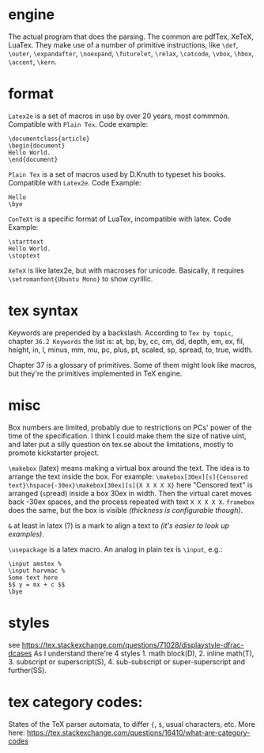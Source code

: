 # engine

The actual program that does the parsing. The common are pdfTex, XeTeX, LuaTex. They make use of a number of primitive instructions, like `\def`, `\outer`, `\expandafter`, `\noexpand`, `\futurelet`, `\relax`, `\catcode`, `\vbox`, `\hbox`,  `\accent`, `\kern`.

# format

`Latex2e` is a set of macros in use by over 20 years, most commmon. Compatible with `Plain Tex`. Code example:

    \documentclass{article}
    \begin{document}
    Hello World.
    \end{document}


`Plain Tex` is a set of macros used by D.Knuth to typeset his books. Compatible with `Latex2e`. Code Example:

    Hello
    \bye


`ConTeXt` is a specific format of LuaTex, incompatible with latex. Code Example:

    \starttext
    Hello World.
    \stoptext

`XeTeX` is like latex2e, but with macroses for unicode. Basically, it requires `\setromanfont{Ubuntu Mono}` to show cyrillic.

# tex syntax

Keywords are prepended by a backslash. According to `Tex by topic`, chapter `36.2 Keywords` the list is: at, bp, by, cc, cm, dd, depth, em, ex, fil, height, in, l, minus, mm, mu, pc, plus, pt, scaled, sp, spread, to, true, width.

Chapter 37 is a glossary of primitives. Some of them might look like macros, but they're the primitives implemented in TeX engine.

# misc

Box numbers are limited, probably due to restrictions on PCs' power of the time of the specification. I think I could make them the size of native uint, and later put a silly question on tex.se about the limitations, mostly to promote kickstarter project.

`\makebox` (latex) means making a virtual box around the text. The idea is to arrange the text inside the box. For example: `\makebox[30ex][s]{Censored text}\hspace{-30ex}\makebox[30ex][s]{X X X X X}` here "Censored text" is arranged (`s`pread) inside a box 30ex in width. Then the virtual caret moves back -30ex spaces, and the process repeated with text `X X X X X`. `framebox` does the same, but the box is visible *(thickness is configurable though)*.

`&` at least in latex (?) is a mark to align a text to *(it's easier to look up examples)*.

`\usepackage` is a latex macro. An analog in plain tex is `\input`, e.g.:

    \input amstex %
    \input harvmac %
    Some text here
    $$ y = mx + c $$
    \bye

# styles

see https://tex.stackexchange.com/questions/71028/displaystyle-dfrac-dcases As I understand there're 4 styles 1. math block(D), 2. inline math(T), 3. subscript or superscript(S), 4. sub-subscript or super-superscript and further(SS).

# tex category codes:

States of the TeX parser automata, to differ `{`, `$`, usual characters, etc. More here: https://tex.stackexchange.com/questions/16410/what-are-category-codes
